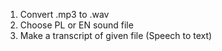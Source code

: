 1. Convert .mp3 to .wav
2. Choose PL or EN sound file
3. Make a transcript of given file (Speech to text)

